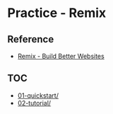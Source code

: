 # Practice - Remix

## Reference

- [Remix - Build Better Websites](https://remix.run/)

## TOC

- [01-quickstart/](01-quickstart/)
- [02-tutorial/](02-tutorial/)

